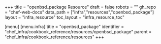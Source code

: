 +++
title = "openbsd_package Resource"
draft = false
robots = ""
gh_repo = "chef-web-docs"
data_path = ["infra","resources","openbsd_package"]
layout = "infra_resource"
toc_layout = "infra_resource_toc"

[menu]
  [menu.infra]
    title = "openbsd_package"
    identifier = "chef_infra/cookbook_reference/resources/openbsd_package"
    parent = "chef_infra/cookbook_reference/resources"
+++

<!-- The contents of this page are automatically generated from the openbsd_package.yaml file in the data directory. -->
<!-- To suggest a change, edit the https://github.com/chef/chef/blob/main/lib/chef/resource/openbsd_package.rb file
      and submit a pull request to the https://github.com/chef/chef repository. -->
